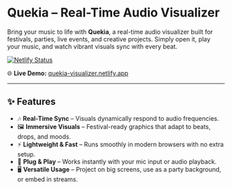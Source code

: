 # Quekia – Real-Time Audio Visualizer

Bring your music to life with **Quekia**, a real-time audio visualizer built for festivals, parties, live events, and creative projects.
Simply open it, play your music, and watch vibrant visuals sync with every beat.

[![Netlify Status](https://api.netlify.com/api/v1/badges/bf43c0ab-7fe2-44e1-aca5-9a9654db0008/deploy-status)](https://app.netlify.com/projects/quekia-visualizer/deploys)

🌐 **Live Demo:** [quekia-visualizer.netlify.app](https://quekia-visualizer.netlify.app/)

---

## ✨ Features
- 🎶 **Real-Time Sync** – Visuals dynamically respond to audio frequencies.
- 🖼️ **Immersive Visuals** – Festival-ready graphics that adapt to beats, drops, and moods.
- ⚡ **Lightweight & Fast** – Runs smoothly in modern browsers with no extra setup.
- 🔌 **Plug & Play** – Works instantly with your mic input or audio playback.
- 🖥️ **Versatile Usage** – Project on big screens, use as a party background, or embed in streams.
